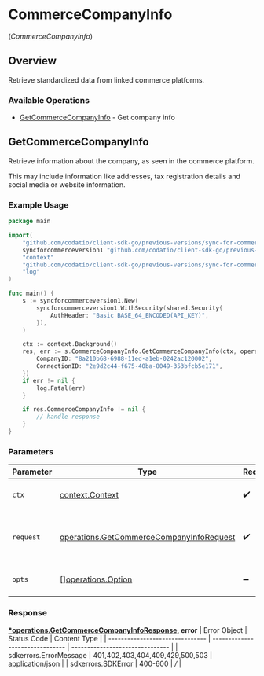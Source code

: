 # CommerceCompanyInfo
(*CommerceCompanyInfo*)

## Overview

Retrieve standardized data from linked commerce platforms.

### Available Operations

* [GetCommerceCompanyInfo](#getcommercecompanyinfo) - Get company info

## GetCommerceCompanyInfo

Retrieve information about the company, as seen in the commerce platform.

This may include information like addresses, tax registration details and social media or website information.

### Example Usage

```go
package main

import(
	"github.com/codatio/client-sdk-go/previous-versions/sync-for-commerce-version-1/pkg/models/shared"
	syncforcommerceversion1 "github.com/codatio/client-sdk-go/previous-versions/sync-for-commerce-version-1"
	"context"
	"github.com/codatio/client-sdk-go/previous-versions/sync-for-commerce-version-1/pkg/models/operations"
	"log"
)

func main() {
    s := syncforcommerceversion1.New(
        syncforcommerceversion1.WithSecurity(shared.Security{
            AuthHeader: "Basic BASE_64_ENCODED(API_KEY)",
        }),
    )

    ctx := context.Background()
    res, err := s.CommerceCompanyInfo.GetCommerceCompanyInfo(ctx, operations.GetCommerceCompanyInfoRequest{
        CompanyID: "8a210b68-6988-11ed-a1eb-0242ac120002",
        ConnectionID: "2e9d2c44-f675-40ba-8049-353bfcb5e171",
    })
    if err != nil {
        log.Fatal(err)
    }

    if res.CommerceCompanyInfo != nil {
        // handle response
    }
}
```

### Parameters

| Parameter                                                                                                | Type                                                                                                     | Required                                                                                                 | Description                                                                                              |
| -------------------------------------------------------------------------------------------------------- | -------------------------------------------------------------------------------------------------------- | -------------------------------------------------------------------------------------------------------- | -------------------------------------------------------------------------------------------------------- |
| `ctx`                                                                                                    | [context.Context](https://pkg.go.dev/context#Context)                                                    | :heavy_check_mark:                                                                                       | The context to use for the request.                                                                      |
| `request`                                                                                                | [operations.GetCommerceCompanyInfoRequest](../../pkg/models/operations/getcommercecompanyinforequest.md) | :heavy_check_mark:                                                                                       | The request object to use for the request.                                                               |
| `opts`                                                                                                   | [][operations.Option](../../pkg/models/operations/option.md)                                             | :heavy_minus_sign:                                                                                       | The options for this request.                                                                            |


### Response

**[*operations.GetCommerceCompanyInfoResponse](../../pkg/models/operations/getcommercecompanyinforesponse.md), error**
| Error Object                    | Status Code                     | Content Type                    |
| ------------------------------- | ------------------------------- | ------------------------------- |
| sdkerrors.ErrorMessage          | 401,402,403,404,409,429,500,503 | application/json                |
| sdkerrors.SDKError              | 400-600                         | */*                             |
